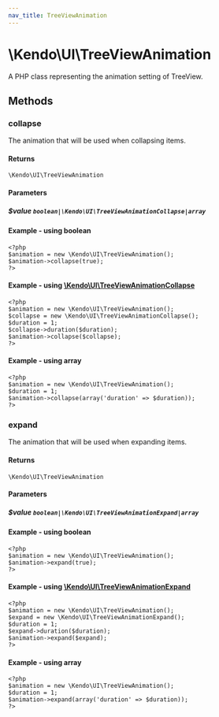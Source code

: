 ```yaml
---
nav_title: TreeViewAnimation
---
```


# \Kendo\UI\TreeViewAnimation

A PHP class representing the animation setting of TreeView.


## Methods

### collapse

The animation that will be used when collapsing items.

#### Returns
`\Kendo\UI\TreeViewAnimation`

#### Parameters

##### $value `boolean|\Kendo\UI\TreeViewAnimationCollapse|array`




#### Example  - using boolean
    <?php
    $animation = new \Kendo\UI\TreeViewAnimation();
    $animation->collapse(true);
    ?>


#### Example - using [\Kendo\UI\TreeViewAnimationCollapse](/api/wrappers/php/Kendo/UI/TreeViewAnimationCollapse)
    <?php
    $animation = new \Kendo\UI\TreeViewAnimation();
    $collapse = new \Kendo\UI\TreeViewAnimationCollapse();
    $duration = 1;
    $collapse->duration($duration);
    $animation->collapse($collapse);
    ?>

#### Example - using array

    <?php
    $animation = new \Kendo\UI\TreeViewAnimation();
    $duration = 1;
    $animation->collapse(array('duration' => $duration));
    ?>

### expand

The animation that will be used when expanding items.

#### Returns
`\Kendo\UI\TreeViewAnimation`

#### Parameters

##### $value `boolean|\Kendo\UI\TreeViewAnimationExpand|array`




#### Example  - using boolean
    <?php
    $animation = new \Kendo\UI\TreeViewAnimation();
    $animation->expand(true);
    ?>


#### Example - using [\Kendo\UI\TreeViewAnimationExpand](/api/wrappers/php/Kendo/UI/TreeViewAnimationExpand)
    <?php
    $animation = new \Kendo\UI\TreeViewAnimation();
    $expand = new \Kendo\UI\TreeViewAnimationExpand();
    $duration = 1;
    $expand->duration($duration);
    $animation->expand($expand);
    ?>

#### Example - using array

    <?php
    $animation = new \Kendo\UI\TreeViewAnimation();
    $duration = 1;
    $animation->expand(array('duration' => $duration));
    ?>

